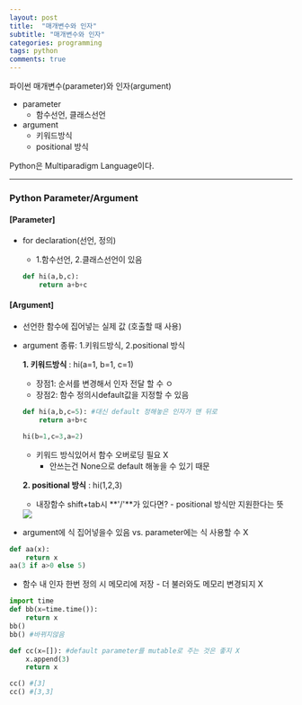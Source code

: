 ```yaml
---
layout: post
title:  "매개변수와 인자"
subtitle: "매개변수와 인자"
categories: programming
tags: python
comments: true
---
```


파이썬 매개변수(parameter)와 인자(argument)

- parameter
  - 함수선언, 클래스선언
- argument
  - 키워드방식
  - positional 방식

Python은 Multiparadigm Language이다.

---


### Python Parameter/Argument
#### [Parameter]

- for declaration(선언, 정의)
  
  - 1.함수선언, 2.클래스선언이 있음
  
  ~~~python
  def hi(a,b,c):
      return a+b+c
  ~~~



#### [Argument]

- 선언한 함수에 집어넣는 실제 값 (호출할 때 사용)

- argument 종류: 1.키워드방식, 2.positional 방식

  **1. 키워드방식** : hi(a=1, b=1, c=1)

  - 장점1: 순서를 변경해서 인자 전달 할 수 ㅇ
  - 장점2: 함수 정의시default값을 지정할 수 있음

  ~~~python
  def hi(a,b,c=5): #대신 default 정해놓은 인자가 맨 뒤로
      return a+b+c
  
  hi(b=1,c=3,a=2)
  ~~~

  - 키워드 방식있어서 함수 오버로딩 필요 X
    * 안쓰는건 None으로 default 해놓을 수 있기 때문

  **2. positional 방식** : hi(1,2,3)

  - 내장함수 shift+tab시 **'/'**가 있다면? - positional 방식만 지원한다는 뜻

  <img src="https://github.com/popo97kr/popo97kr.github.io/blob/master/assets/img/argument1.jpg?raw=true"/>

- argument에 식 집어넣을수 있음 vs. parameter에는 식 사용할 수 X

~~~python
def aa(x):
    return x
aa(3 if a>0 else 5)
~~~

- 함수 내 인자 한번 정의 시 메모리에 저장 - 더 불러와도 메모리 변경되지 X

~~~python
import time
def bb(x=time.time()):
    return x
bb()
bb() #바뀌지않음
~~~

~~~python
def cc(x=[]): #default parameter를 mutable로 주는 것은 좋지 X
    x.append(3)
    return x

cc() #[3]
cc() #[3,3]
~~~















